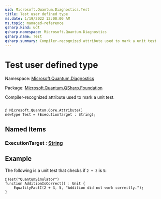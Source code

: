 ```yaml
---
uid: Microsoft.Quantum.Diagnostics.Test
title: Test user defined type
ms.date: 1/19/2022 12:00:00 AM
ms.topic: managed-reference
qsharp.kind: udt
qsharp.namespace: Microsoft.Quantum.Diagnostics
qsharp.name: Test
qsharp.summary: Compiler-recognized attribute used to mark a unit test.
---
```


# Test user defined type

Namespace: [Microsoft.Quantum.Diagnostics](xref:Microsoft.Quantum.Diagnostics)

Package: [Microsoft.Quantum.QSharp.Foundation](https://nuget.org/packages/Microsoft.Quantum.QSharp.Foundation)


Compiler-recognized attribute used to mark a unit test.

```qsharp

@ Microsoft.Quantum.Core.Attribute()
newtype Test = (ExecutionTarget : String);
```



## Named Items

### ExecutionTarget : [String](xref:microsoft.quantum.qsharp.valueliterals#string-literals)



## Example

The following is a unit test that checks if `2 + 3` is `5`:```qsharp@Test("QuantumSimulator")function AdditionIsCorrect() : Unit {    EqualityFactI(2 + 3, 5, "Addition did not work correctly.");}```